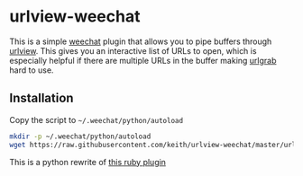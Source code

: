 # urlview-weechat

This is a simple [weechat](https://weechat.org/) plugin that allows you
to pipe buffers through [urlview](https://github.com/sigpipe/urlview).
This gives you an interactive list of URLs to open, which is especially
helpful if there are multiple URLs in the buffer making
[urlgrab](https://weechat.org/scripts/source/urlgrab.py.html/) hard to
use.

## Installation

Copy the script to `~/.weechat/python/autoload`

```sh
mkdir -p ~/.weechat/python/autoload
wget https://raw.githubusercontent.com/keith/urlview-weechat/master/urlview.py ~/.weechat/python/autoload
```

This is a python rewrite of [this ruby
plugin](https://weechat.org/files/scripts/unofficial/urlview.rb)
